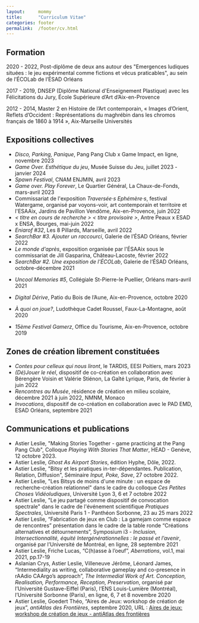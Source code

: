 ```yaml
---
layout:		mommy
title:  	"Curriculum Vitae"
categories: footer
permalink: 	/footer/cv.html
---
```


## Formation ##
2020 - 2022, Post-diplôme de deux ans autour des "Emergences ludiques situées : le jeu expérimental comme fictions et vécus praticables", au sein de l’ÉCOLab de l’ÉSAD Orléans

2017 - 2019, DNSEP (Diplôme National d'Enseignement Plastique) avec les Félicitations du Jury, École Supérieure d’Art d’Aix-en-Provence 

2012 - 2014, Master 2 en Histoire de l’Art contemporain, « Images d’Orient, Reflets d’Occident :  Représentations du maghrébin dans les chromos français de 1860 à 1914 », Aix-Marseille Universités

## Expositions collectives

* *Disco, Parking, Panique*, Pang Pang Club x Game Impact, en ligne, novembre 2023
* *Game Over. Esthétique du jeu*, Musée Suisse du Jeu, juillet 2023 - janvier 2024
* *Spawn Festival*, CNAM ENJMIN, avril 2023
* *Game over. Play Forever*, Le Quartier Général, La Chaux-de-Fonds, mars-avril 2023
* Commissariat de l'exposition *Traversée·s Ephémère·s*, festival Watergame, organisé par voyons-voir, art contemporain et territoire et l'ESAAix, Jardins de Pavillon Vendôme, Aix-en-Provence, juin 2022
* *< titre en cours de recherche > < titre provisoire >*, Antre Peaux x ESAD x ENSA, Bourges, mai-juin 2022
* *Eniarof #32*, Les 8 Pillards, Marseille, avril 2022
* *SearchBar #3. Ajouter un raccourci*, Galerie de l’ÉSAD Orléans, février 2022
* *Le monde d'après*, exposition organisée par l'ÉSAAix sous le commissariat de Jill Gasparina, Château-Lacoste, février 2022
* *SearchBar #2. Une exposition de l'ÉCOLab*, Galerie de l’ÉSAD Orléans, octobre-décembre 2021

- *Uncool Memories #5*, Collégiale St-Pierre-le Puellier, Orléans mars-avril 2021

- *Digital Dérive*, Patio du Bois de l’Aune, Aix-en-Provence, octobre 2020

- *À quoi on joue?*, Ludothèque Cadet Roussel, Faux-La-Montagne, août 2020

- *15ème Festival Gamerz*, Office du Tourisme, Aix-en-Provence, octobre 2019

## Zones de création librement constituées

- *Contes pour celleux qui nous liront*, le TARDIS, EESI Poitiers, mars 2023
- *(Dé)Jouer le réel*, dispositif de co-création en collaboration avec Bérengère Voisin et Valérie Stiénon, La Gaîté Lyrique, Paris, de février à juin 2022
- *Rencontres au Musée*, résidence de création en milieu scolaire, décembre 2021 à juin 2022, NMNM, Monaco
- *Invocations*, dispositif de co-création en collaboration avec le PAD EMD, ESAD Orléans, septembre 2021

## Communications et publications

- Astier Leslie, "Making Stories Together - game practicing at the Pang Pang Club", Colloque *Playing With Stories That Matter*, HEAD - Genève, 12 octobre 2023.
- Astier Leslie, *Ghost As Airport Stories*, édition Hyphe, Dôle, 2022.
- Astier Leslie, "Bitsy et les pratiques in-ter-dépendantes. Publication, Relation, Diffusion", Séminaire *Input, Poke, Save*, 27 octobre 2022.
- Astier Leslie, "Les Bitsys de moins d'une minute : un espace de recherche-création relationnel" dans le cadre du colloque *Ces Petites Choses Vidéoludiques*, Université Lyon 3, 6 et 7 octobre 2022
- Astier Leslie, "Le jeu partagé comme dispositif de convocation spectrale" dans le cadre de l'événement scientifique *Pratiques Spectrales*, Université Paris 1 - Panthéon Sorbonne, 23 au 25 mars 2022
- Astier Leslie, “Fabrication de jeux en Club : La gamejam comme espace de rencontres” présentation dans le cadre de la table ronde “Créations alternatives et détournements”, Symposium i3 - *Inclusion, Intersectionnalité, équité Intergénérationnelles : le passé et l’avenir*, organisé par l’Université de Montréal, en ligne, 28 septembre 2021
- Astier Leslie, Friche Lucas, “C(h)asse à l’oeuf”, *Aberrations*, vol.1, mai 2021, pp.17-19
- Aslanian Crys, Astier Leslie, Villeneuve Jérôme, Léonard James, “Intermediality as writing, collaborative gameplay and co-presence in rAAdio CAArgo’s approach”, *The Intermedial Work of Art. Conception, Realisation, Performance, Reception, Preservation*, organisé par l’Université Gustave-Eiffel (Paris), l’ENS Louis-Lumière (Montréal), l’Université Sorbonne (Paris), en ligne, 6, 7 et 8 novembre 2020
- Astier Leslie, Goedert Théo, “Aires de Jeux: workshop de création de jeux”, *antiAtlas des Frontières*, septembre 2020, URL : [Aires de jeux: workshop de création de jeux - antiAtlas des frontières](https://www.antiatlas.net/aires-de-jeux-workshop-de-creation-de-jeux/)